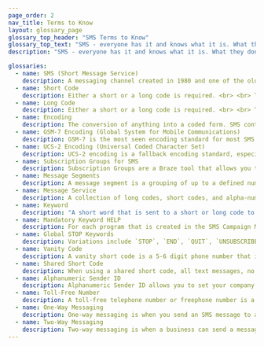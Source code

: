 ```yaml
---
page_order: 2
nav_title: Terms to Know
layout: glossary_page
glossary_top_header: "SMS Terms to Know"
glossary_top_text: "SMS - everyone has it and knows what it is. What they don't know is the nuance. Check out the terms below to learn more about SMS ecosystems, technologies, and processes."
description: "SMS - everyone has it and knows what it is. What they don't know is the nuance. Check out the terms below to learn more about SMS ecosystems, technologies, and processes."

glossaries:
  - name: SMS (Short Message Service)
    description: A messaging channel created in 1980 and one of the oldest texting technologies. It also happens to be one of the most wide-spread and more frequently used, of all texting channels. This channel is a more direct way to reach your users and customers than most other messaging channels, as it utilizes their personal phone number to reach them. As such, SMS has more rules and regulations around it than other messaging channels.
  - name: Short Code
    description: Either a short or a long code is required. <br> <br> This is a short, memorable 5-6 digit sequence that allows senders to send more messages at more consistent rates than long numbers (1 message per second).
  - name: Long Code
    description: Either a short or a long code is required. <br> <br> This is the standard, 10-digit phone number (in most countries) that allows senders to send more messages at the rate of 1 message per second.
  - name: Encoding
    description: The conversion of anything into a coded form. SMS content can be encoded in either GSM-7 or UCS-2.
  - name: GSM-7 Encoding (Global System for Mobile Communications)
    description: GSM-7 is the most seen encoding standard for most SMS messaging. It uses most of the Greek and English alphabets, as well as some additional characters. You can <a href='https://en.wikipedia.org/wiki/GSM_03.38#GSM_7-bit_default_alphabet_and_extension_table_of_3GPP_TS_23.038_.2F_GSM_03.38'>learn more about GSM-7 encoding and which character sets you can use here</a>. Languages such as Chinese, Korean, or Japanese must be transferred using the 16-bit UCS-2 character encoding. <br> <br> You can estimate that the character limit per segment for this type of encoding is 128 characters.
  - name: UCS-2 Encoding (Universal Coded Character Set)
    description: UCS-2 encoding is a fallback encoding standard, especially when a message cannot be encoded using GSM-7 or when a language needs more than 128 characters to be rendered. USC-2 is better measured by <a href='https://en.wikipedia.org/wiki/Code_point'>"code points"</a>, as opposed to "characters". Regardless, you could estimate that the character limit per segment for this type of encoding is 67 characters.
  - name: Subscription Groups for SMS
    description: Subscription Groups are a Braze tool that allows you to target specific subscription levels of users or customers. Subscription Groups for SMS are constructed internally based on your message service and cannot be shared across App Groups.
  - name: Message Segments
    description: A message segment is a grouping of up to a defined number of characters (160 for GSM-7 encoding; 67 for UCS-2 encoding) that will be sent in a single SMS dispatch. If you dispatch an SMS with 161 characters using GSM-7 encoding, you will see that there are two (2) message segments that were sent. Sending multiple message segments may result in additional charges.
  - name: Message Service
    description: A collection of long codes, short codes, and alpha-numeric ID's used to send your SMS message with Braze.
  - name: Keyword
    description: "A short word that is sent to a short or long code to interact with a pre-defined SMS program or to request to OPT-OUT of a specific program or all programs on a code. For example, `STOP`. Keywords should <br> - be alphanumeric <br> - have no spaces <br> - be less than 10 (ten) characters. <br> <br> A specific keyword and short code combination may only be used on one active program at a time. If a keyword is entered that is already in use by another program, a validation error will appear. <br> <br> There are two mandatory keyword categories that all SMS content providers must comply with: `STOP` and `HELP`."
  - name: Mandatory Keyword HELP
    description: For each program that is created in the SMS Campaign Manager platform, content for this keyword must be provided and has to meet the best practices and carrier compliance per country or region in which the SMS traffic is being sent and received. In most cases, this content should have a brief explanation of the SMS program, and how to OPTED-OUT.
  - name: Global STOP Keywords
    description: Variations include `STOP`, `END`, `QUIT`, `UNSUBSCRIBE`, `CANCEL`, `STOPALL`. These are referred to as `Global-Stop-Keywords`. If any of these keywords are texted in to a short or long code, it results in the mobile number (the originating mobile phone number) being opted-out of every active SMS program on that code it is associated with.
  - name: Vanity Code
    description: A vanity short code is a 5-6 digit phone number that is specifically selected by a brand. Vanity short codes are branded and easier for consumers to remember.
  - name: Shared Short Code
    description: When using a shared short code, all text messages, no matter what business or organization sends them, arrives on a consumer's mobile device from the same 5-6 phone number. While shared short codes are relatively low cost and immediately available, this means that your business __will not have a dedicated short code__, and are subject to other businesses following the correct protocol with your shared short code. 
  - name: Alphanumeric Sender ID
    description: Alphanumeric Sender ID allows you to set your company name or brand as the Sender ID when sending one-way messages to supported countries
  - name: Toll-Free Number
    description: A toll-free telephone number or freephone number is a telephone number that is billed for all arriving calls instead of incurring charges at the originating telephone subscriber.<br> Toll-free numbers are in the US and Canada are SMS-enabled, where subscribers are charged for incoming and outgoing texts. 
  - name: One-Way Messaging
    description: One-way messaging is when you send an SMS message to a customer, but the customer cannot send a message back. One-way messaging is useful if you are implementing an alphanumeric sender ID in markets where mong codes of short codes are not available. 
  - name: Two-Way Messaging
    description: Two-way messaging is when a business can send a message to their customers, and the customers can message back certain keywords to get responses.
---
```

